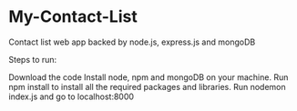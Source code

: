 # My-Contact-List
Contact list web app backed by node.js, express.js and mongoDB

Steps to run:

Download the code
Install node, npm and mongoDB on your machine.
Run npm install to install all the required packages and libraries.
Run nodemon index.js and go to localhost:8000
